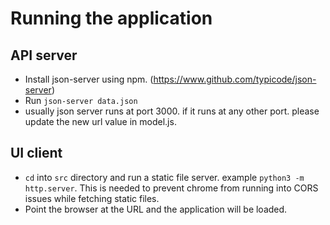 # Running the application

## API server
* Install json-server using npm. (https://www.github.com/typicode/json-server)
* Run `json-server data.json`
* usually json server runs at port 3000. if it runs at any other port. please update the new url value in  model.js.

## UI client
* `cd` into `src` directory and run a static file server. example `python3 -m http.server`. This is needed to prevent chrome from running into CORS issues while fetching static files.
* Point the browser at the URL and the application will be loaded.
